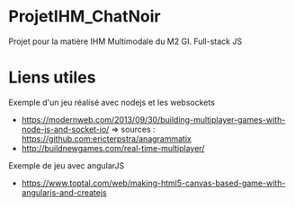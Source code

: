 # ProjetIHM_ChatNoir
Projet pour la matière IHM Multimodale du M2 GI. Full-stack JS

# Liens utiles
Exemple d'un jeu réalisé avec nodejs et les websockets
  - https://modernweb.com/2013/09/30/building-multiplayer-games-with-node-js-and-socket-io/
    => sources : https://github.com:ericterpstra/anagrammatix
  - http://buildnewgames.com/real-time-multiplayer/

Exemple de jeu avec angularJS
  - https://www.toptal.com/web/making-html5-canvas-based-game-with-angularjs-and-createjs